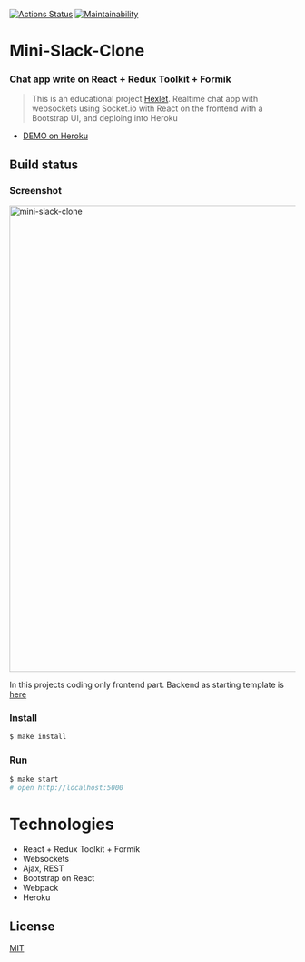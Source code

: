 [![Actions Status](https://github.com/voitd/frontend-project-lvl4/workflows/slack-like-chat-ci/badge.svg)](https://github.com/voitd/frontend-project-lvl4/actions?query=workflow%3A"slack-like-chat-ci")
[![Maintainability](https://api.codeclimate.com/v1/badges/3e8a891f7c8e7ce9f602/maintainability)](https://codeclimate.com/github/voitd/frontend-project-lvl4/maintainability)

# Mini-Slack-Clone

### Chat app write on React + Redux Toolkit + Formik

> This is an educational project [Hexlet](https://ru.hexlet.io/pages/about?utm_source=github&utm_medium=link&utm_campaign=webpack-package).
> Realtime chat app with websockets using Socket.io with React on the frontend with a Bootstrap UI, and
> deploing into Heroku

- [DEMO on Heroku](https://afternoon-woodland-62064.herokuapp.com/)

## Build status

### Screenshot

<img width="820" alt="mini-slack-clone" src="https://user-images.githubusercontent.com/60138143/88957488-9a667a00-d2a7-11ea-9875-71be31802e6e.png">

In this projects coding only frontend part. Backend as starting template is [here](https://github.com/hexlet-components/projects-frontend-l4-server)

### Install

```sh
$ make install
```

### Run

```sh
$ make start
# open http://localhost:5000
```

# Technologies

- React + Redux Toolkit + Formik
- Websockets
- Ajax, REST
- Bootstrap on React
- Webpack
- Heroku

## License

[MIT](https://choosealicense.com/licenses/mit/)
